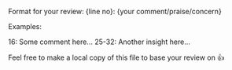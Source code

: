 Format for your review:
{line no}: {your comment/praise/concern}

Examples:

16: Some comment here...
25-32: Another insight here...

Feel free to make a local copy of this file to base your review on 👍
